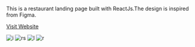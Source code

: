 
This is a restaurant landing page built with ReactJs.The design is inspired from Figma.

<a href="https://dragostrifan.github.io/reactjs-restaurant-project/">Visit Website</a>

![i](https://user-images.githubusercontent.com/120646789/220341261-e10556e2-4f85-4623-8ec5-6b68bcd7864a.png)
![rs](https://user-images.githubusercontent.com/120646789/220341269-bf56d85a-b4cc-4d27-bc3a-74c9e88cefdc.png)
![l](https://user-images.githubusercontent.com/120646789/220341272-5a8ea184-16e6-4c05-be71-e641913f53a9.png)
![r](https://user-images.githubusercontent.com/120646789/220341278-9f6da914-6a18-4ed5-8056-5cd464151dd3.png)




